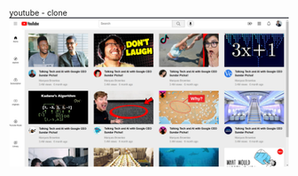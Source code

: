 youtube - clone
![image alt](https://github.com/Adilpk/Youtube-clone/blob/e6fdce969c2d9a171f04476b777f0878a8ec0a96/youtube-clone.png)
